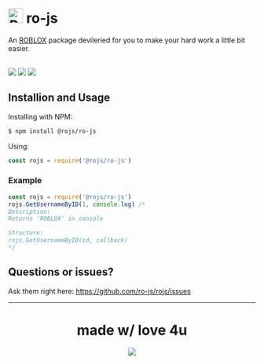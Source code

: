 # <img src="https://doy2mn9upadnk.cloudfront.net/uploads/default/original/4X/0/e/e/0eeeb19633422b1241f4306419a0f15f39d58de9.png" alt="ROBLOX" width="30"/> ro-js
An [ROBLOX](https://roblox.com) package devileried for you to make your hard work a little bit easier.

<br><img src="https://img.shields.io/bundlephobia/min/@rojs/ro-js?label=size"> <img src="https://img.shields.io/npm/dw/@rojs/ro-js"> <img src="https://img.shields.io/npm/l/@rojs/ro-js">
## Installion and Usage
Installing with NPM:
```bash
$ npm install @rojs/ro-js
```
Using:
```js
const rojs = require('@rojs/ro-js')
```
### Example
```js
const rojs = require('@rojs/ro-js')
rojs.GetUsernameByID(1, console.log) /* 
Description:
Returns 'ROBLOX' in console

Structure:
rojs.GetUsernameByID(id, callback)
*/
```
## Questions or issues?
Ask them right here: https://github.com/ro-js/rojs/issues

------------------
<div align="center">
  <h1>made w/ love 4u</h1>
  <img src="https://avatars.githubusercontent.com/u/81084648?s=48&v=4"><!--avatars github user content ate-->
</div>

<!-- node.js is stupid -->
